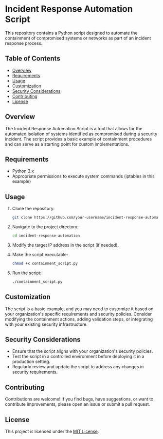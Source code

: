 # Incident Response Automation Script

This repository contains a Python script designed to automate the containment of compromised systems or networks as part of an incident response process.

## Table of Contents

- [Overview](#overview)
- [Requirements](#requirements)
- [Usage](#usage)
- [Customization](#customization)
- [Security Considerations](#security-considerations)
- [Contributing](#contributing)
- [License](#license)

## Overview

The Incident Response Automation Script is a tool that allows for the automated isolation of systems identified as compromised during a security incident. The script provides a basic example of containment procedures and can serve as a starting point for custom implementations.

## Requirements

- Python 3.x
- Appropriate permissions to execute system commands (iptables in this example)

## Usage

1. Clone the repository:

    ```bash
    git clone https://github.com/your-username/incident-response-automation.git
    ```

2. Navigate to the project directory:

    ```bash
    cd incident-response-automation
    ```

3. Modify the target IP address in the script (if needed).

4. Make the script executable:

    ```bash
    chmod +x containment_script.py
    ```

5. Run the script:

    ```bash
    ./containment_script.py
    ```

## Customization

The script is a basic example, and you may need to customize it based on your organization's specific requirements and security policies. Consider modifying the containment actions, adding validation steps, or integrating with your existing security infrastructure.

## Security Considerations

- Ensure that the script aligns with your organization's security policies.
- Test the script in a controlled environment before deploying it in a production setting.
- Regularly review and update the script to address any changes in security requirements.

## Contributing

Contributions are welcome! If you find bugs, have suggestions, or want to contribute improvements, please open an issue or submit a pull request.

## License

This project is licensed under the [MIT License](LICENSE).
